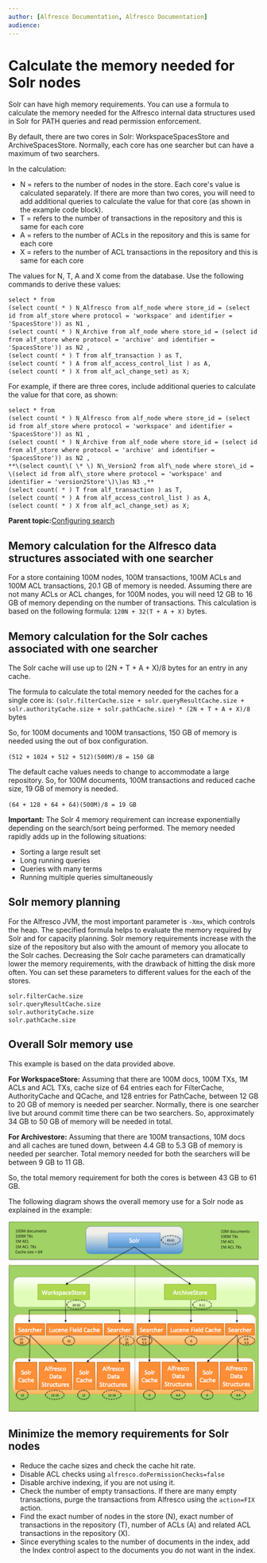 ```yaml
---
author: [Alfresco Documentation, Alfresco Documentation]
audience: 
---
```


# Calculate the memory needed for Solr nodes

Solr can have high memory requirements. You can use a formula to calculate the memory needed for the Alfresco internal data structures used in Solr for PATH queries and read permission enforcement.

By default, there are two cores in Solr: WorkspaceSpacesStore and ArchiveSpacesStore. Normally, each core has one searcher but can have a maximum of two searchers.

In the calculation:

-   N = refers to the number of nodes in the store. Each core's value is calculated separately. If there are more than two cores, you will need to add additional queries to calculate the value for that core \(as shown in the example code block\).
-   T = refers to the number of transactions in the repository and this is same for each core
-   A = refers to the number of ACLs in the repository and this is same for each core
-   X = refers to the number of ACL transactions in the repository and this is same for each core

The values for N, T, A and X come from the database. Use the following commands to derive these values:

```
select * from
(select count( * ) N_Alfresco from alf_node where store_id = (select id from alf_store where protocol = 'workspace' and identifier = 'SpacesStore')) as N1 ,
(select count( * ) N_Archive from alf_node where store_id = (select id from alf_store where protocol = 'archive' and identifier = 'SpacesStore')) as N2 ,
(select count( * ) T from alf_transaction ) as T,
(select count( * ) A from alf_access_control_list ) as A,
(select count( * ) X from alf_acl_change_set) as X;
```

For example, if there are three cores, include additional queries to calculate the value for that core, as shown:

```
select * from
(select count( * ) N_Alfresco from alf_node where store_id = (select id from alf_store where protocol = 'workspace' and identifier = 'SpacesStore')) as N1 ,
(select count( * ) N_Archive from alf_node where store_id = (select id from alf_store where protocol = 'archive' and identifier = 'SpacesStore')) as N2 ,
**\(select count\( \* \) N\_Version2 from alf\_node where store\_id = \(select id from alf\_store where protocol = 'workspace' and identifier = 'version2Store'\)\)as N3 ,** 
(select count( * ) T from alf_transaction ) as T,
(select count( * ) A from alf_access_control_list ) as A,
(select count( * ) X from alf_acl_change_set) as X;
```

**Parent topic:**[Configuring search](../concepts/solr-home.md)

## Memory calculation for the Alfresco data structures associated with one searcher

For a store containing 100M nodes, 100M transactions, 100M ACLs and 100M ACL transactions, 20.1 GB of memory is needed. Assuming there are not many ACLs or ACL changes, for 100M nodes, you will need 12 GB to 16 GB of memory depending on the number of transactions. This calculation is based on the following formula: `120N + 32(T + A + X)` bytes.

## Memory calculation for the Solr caches associated with one searcher

The Solr cache will use up to \(2N + T + A + X\)/8 bytes for an entry in any cache.

The formula to calculate the total memory needed for the caches for a single core is: `(solr.filterCache.size + solr.queryResultCache.size + solr.authorityCache.size + solr.pathCache.size) * (2N + T + A + X)/8` bytes

So, for 100M documents and 100M transactions, 150 GB of memory is needed using the out of box configuration.

`(512 + 1024 + 512 + 512)(500M)/8 = 150 GB`

The default cache values needs to change to accommodate a large repository. So, for 100M documents, 100M transactions and reduced cache size, 19 GB of memory is needed.

`(64 + 128 + 64 + 64)(500M)/8 = 19 GB`

**Important:** The Solr 4 memory requirement can increase exponentially depending on the search/sort being performed. The memory needed rapidly adds up in the following situations:

-   Sorting a large result set
-   Long running queries
-   Queries with many terms
-   Running multiple queries simultaneously

## Solr memory planning

For the Alfresco JVM, the most important parameter is `-Xmx`, which controls the heap. The specified formula helps to evaluate the memory required by Solr and for capacity planning. Solr memory requirements increase with the size of the repository but also with the amount of memory you allocate to the Solr caches. Decreasing the Solr cache parameters can dramatically lower the memory requirements, with the drawback of hitting the disk more often. You can set these parameters to different values for the each of the stores.

```
solr.filterCache.size
solr.queryResultCache.size
solr.authorityCache.size
solr.pathCache.size
```

## Overall Solr memory use

This example is based on the data provided above.

**For WorkspaceStore:** Assuming that there are 100M docs, 100M TXs, 1M ACLs and ACL TXs, cache size of 64 entries each for FilterCache, AuthorityCache and QCache, and 128 entries for PathCache, between 12 GB to 20 GB of memory is needed per searcher. Normally, there is one searcher live but around commit time there can be two searchers. So, approximately 34 GB to 50 GB of memory will be needed in total.

**For Archivestore:** Assuming that there are 100M transactions, 10M docs and all caches are tuned down, between 4.4 GB to 5.3 GB of memory is needed per searcher. Total memory needed for both the searchers will be between 9 GB to 11 GB.

So, the total memory requirement for both the cores is between 43 GB to 61 GB.

The following diagram shows the overall memory use for a Solr node as explained in the example:

![](../images/Solr-memory.png)

## Minimize the memory requirements for Solr nodes

-   Reduce the cache sizes and check the cache hit rate.
-   Disable ACL checks using `alfresco.doPermissionChecks=false`
-   Disable archive indexing, if you are not using it.
-   Check the number of empty transactions. If there are many empty transactions, purge the transactions from Alfresco using the `action=FIX` action.
-   Find the exact number of nodes in the store \(N\), exact number of transactions in the repository \(T\), number of ACLs \(A\) and related ACL transactions in the repository \(X\).
-   Since everything scales to the number of documents in the index, add the Index control aspect to the documents you do not want in the index.

